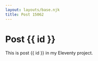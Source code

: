 ```yaml
---
layout: layouts/base.njk
title: Post 15062
---
```


# Post {{ id }}

This is post {{ id }} in my Eleventy project.
